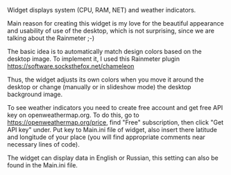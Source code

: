 Widget displays system (CPU, RAM, NET) and weather indicators.

Main reason for creating this widget is my love for the beautiful appearance and usability of use of the desktop,
which is not surprising, since we are talking about the Rainmeter ;-) 

The basic idea is to automatically match design colors based on the desktop image. To implement it, I used this Rainmeter plugin https://software.socksthefox.net/chameleon

Thus, the widget adjusts its own colors when you move it around the desktop or change (manually or in slideshow mode) the desktop background image.

To see weather indicators you need to create free account and get free API key on openweathermap.org. To do this, go to https://openweathermap.org/price, find "Free" subscription, then click "Get API key" under. Put key to Main.ini file of widget, also insert there latitude and longitude of your place (you will find appropriate comments near necessary lines of code).

The widget can display data in English or Russian, this setting can also be found in the Main.ini file.
